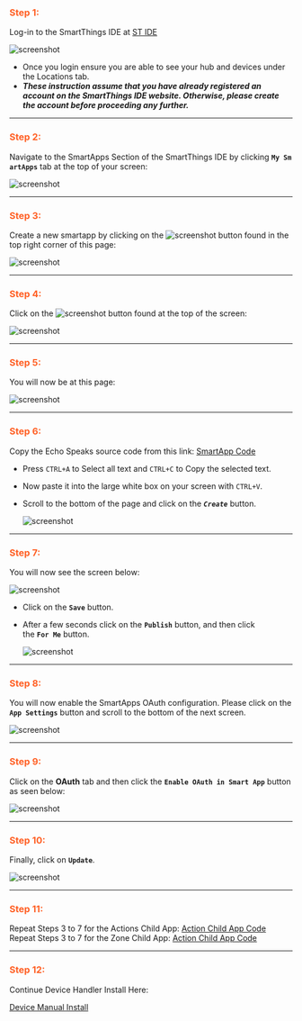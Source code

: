 ### <h3 style="color: #FF6025;">Step 1:</h3>
Log-in to the SmartThings IDE at [ST IDE](https://account.smartthings.com/login)

![screenshot](img/st_app_install_1.jpg)

* Once you login ensure you are able to see your hub and devices under the Locations tab.
* ***These instruction assume that you have already registered an account on the SmartThings IDE website. Otherwise, please create the account before proceeding any further.***

---
### <h3 style="color: #FF6025;">Step 2:</h3>
Navigate to the SmartApps Section of the SmartThings IDE by clicking **`My SmartApps`** tab at the top of your screen:

![screenshot](img/st_app_install_2.jpg)

---
### <h3 style="color: #FF6025;">Step 3:</h3>
Create a new smartapp by clicking on the ![screenshot](img/st_app_install_3_1.jpg) button found in the top right corner of this page:

![screenshot](img/st_app_install_3_2.jpg)

---
### <h3 style="color: #FF6025;">Step 4:</h3>
Click on the ![screenshot](img/st_app_install_4_1.jpg) button found at the top of the screen:

![screenshot](img/st_app_install_4_2.jpg)

---
### <h3 style="color: #FF6025;">Step 5:</h3>
You will now be at this page:

![screenshot](img/st_app_install_5.jpg)

---
### <h3 style="color: #FF6025;">Step 6:</h3>
Copy the Echo Speaks source code from this link: [SmartApp Code](https://raw.githubusercontent.com/tonesto7/echo-speaks/master/smartapps/tonesto7/echo-speaks.src/echo-speaks.groovy)

* Press `CTRL+A` to Select all text and `CTRL+C` to Copy the selected text.
* Now paste it into the large white box on your screen with `CTRL+V`.
* Scroll to the bottom of the page and click on the ***`Create`*** button.

    ![screenshot](img/st_app_install_6.jpg)

---
### <h3 style="color: #FF6025;">Step 7:</h3>
You will now see the screen below:

![screenshot](img/st_app_install_7_1.jpg)

* Click on the **`Save`** button.
* After a few seconds click on the **`Publish`** button, and then click the **`For Me`** button.

    ![screenshot](img/st_app_install_7_2.jpg)

---
### <h3 style="color: #FF6025;">Step 8:</h3>
You will now enable the SmartApps OAuth configuration. Please click on the **`App Settings`** button and scroll to the bottom of the next screen.

![screenshot](img/st_app_install_8.jpg)

---
### <h3 style="color: #FF6025;">Step 9:</h3>
Click on the **OAuth** tab and then click the **`Enable OAuth in Smart App`** button as seen below:

![screenshot](img/st_app_install_9.jpg)

---
### <h3 style="color: #FF6025;">Step 10:</h3>
Finally, click on **`Update`**.

![screenshot](img/st_app_install_10.jpg)

---
### <h3 style="color: #FF6025;">Step 11:</h3>
Repeat Steps 3 to 7 for the Actions Child App: [Action Child App Code](https://raw.githubusercontent.com/tonesto7/echo-speaks/master/smartapps/tonesto7/echo-speaks-actions.src/echo-speaks-actions.groovy)
Repeat Steps 3 to 7 for the Zone Child App: [Action Child App Code](https://raw.githubusercontent.com/tonesto7/echo-speaks/master/smartapps/tonesto7/echo-speaks-zones.src/echo-speaks-zones.groovy)

---
### <h3 style="color: #FF6025;">Step 12:</h3>
Continue Device Handler Install Here:

[Device Manual Install](/echo-speaks-docs/installation/smartthings/device_install)
